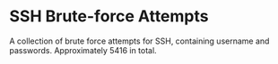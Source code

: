 # SSH Brute-force Attempts
A collection of brute force attempts for SSH, containing username and passwords. Approximately 5416 in total.

